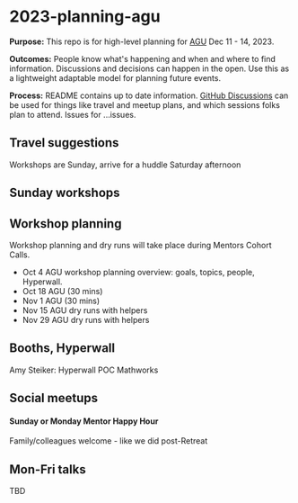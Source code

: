 # 2023-planning-agu

**Purpose:** This repo is for high-level planning for [AGU](https://www.agu.org/fall-meeting) Dec 11 - 14, 2023.

**Outcomes:** People know what's happening and when and where to find information. Discussions and decisions can happen in the open. Use this as a lightweight adaptable model for planning future events.

**Process:** README contains up to date information. [GitHub Discussions](https://github.com/NASA-Openscapes/2023-planning-agu/discussions) can be used for things like travel and meetup plans, and which sessions folks plan to attend. Issues for ...issues.

## Travel suggestions

Workshops are Sunday, arrive for a huddle Saturday afternoon

## Sunday workshops



## Workshop planning

Workshop planning and dry runs will take place during Mentors Cohort Calls.

- Oct 4	AGU workshop planning overview: goals, topics, people, Hyperwall.		
- Oct 18	AGU (30 mins)		
- Nov 1	AGU (30 mins)	
- Nov 15	AGU dry runs with helpers	
- Nov 29	AGU dry runs with helpers

## Booths, Hyperwall

Amy Steiker: Hyperwall POC Mathworks

## Social meetups
#### Sunday or Monday Mentor Happy Hour

Family/colleagues welcome - like we did post-Retreat


## Mon-Fri talks

TBD
